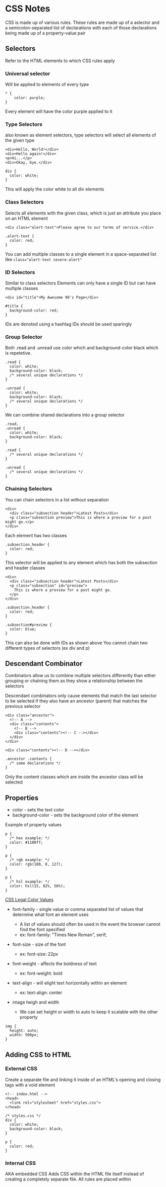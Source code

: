 # CSS Notes

CSS is made up of various rules. These rules are made up of a aslector and a semicolon-separated list of declarations with each of those declarations being made up of a property-value pair

## Selectors
Refer to the HTML elements to which CSS rules apply

### Universal selector
Will be applied to elements of every type
```
* {
    color: purple;
}
```
Every element will have the color purple applied to it

### Type Selectors 
also known as element selectors, type selectors will select all elements of the given type

```
<div>Hello, World!</div>
<div>Hello again!</div>
<p>Hi...</p>
<div>Okay, bye.</div>

div {
  color: white;
}
```
This will apply the color white to all div elements

### Class Selectors
Selects all elements with the given class, which is just an attribute you place on an HTML element

```
<div class="alert-text">Please agree to our terms of service.</div>

.alert-text {
  color: red;
}
```

You can add multiple classes to a single element in a space-separated list like
```class="alert-text severe-alert"```

### ID Selectors
Similar to class selectors
Elements can only have a single ID but can have multiple classes
```
<div id="title">My Awesome 90's Page</div>

#title {
  background-color: red;
}
```
IDs are denoted using a hashtag
IDs should be used sparingly

### Group Selector
Both .read and .unread use color which and background-color black which is repetetive. 
```
.read {
  color: white;
  background-color: black;
  /* several unique declarations */
}

.unread {
  color: white;
  background-color: black;
  /* several unique declarations */
}
```
We can combine shared declarations into a group selector
```
.read,
.unread {
  color: white;
  background-color: black;
}

.read {
  /* several unique declarations */
}

.unread {
  /* several unique declarations */
}
```
### Chaining Selectors
You can chain selectors in a list without separation
```
<div>
  <div class="subsection header">Latest Posts</div>
  <p class="subsection preview">This is where a preview for a post might go.</p>
</div>
```
Each element has two classes
```
.subsection.header {
  color: red;
}
```
This selector will be applied to any element which has both the subsection and header classes

```
<div>
  <div class="subsection header">Latest Posts</div>
  <p class="subsection" id="preview">
    This is where a preview for a post might go.
  </p>
</div>

.subsection.header {
  color: red;
}

.subsection#preview {
  color: blue;
}
```
This can also be done with IDs as shown above
You cannot chain two different types of selectors (ex div and p)

## Descendant Combinator
Combinators allow us to combine multiple selectors differently than either grouping or chaining them as they show a relationship between the selectors

Descendant combinators only cause elements that match the last selector to be selected if they also have an ancestor (parent) that matches the previous selector
```
<div class="ancestor">
  <!-- A -->
  <div class="contents">
    <!-- B -->
    <div class="contents"><!-- C --></div>
  </div>
</div>

<div class="contents"><!-- D --></div>

.ancestor .contents {
  /* some declarations */
}
```
Only the content classes which are inside the ancestor class will be selected

## Properties

* color - sets the text color
* background-color - sets the background color of the element

Example of property values
```
p {
  /* hex example: */
  color: #1100ff;
}

p {
  /* rgb example: */
  color: rgb(100, 0, 127);
}

p {
  /* hsl example: */
  color: hsl(15, 82%, 56%);
}
```
[CSS Legal Color Values](https://www.w3schools.com/cssref/css_colors_legal.php)

* font-family - single value or comma separated list of values that determine what font an element uses
  * A list of values should often be used in the event the browser cannot find the font specified
  * ex: font-family: "Times New Roman", serif;

* font-size - size of the font
  * ex: font-size: 22px

* font-weight - affects the boldness of text
  * ex: font-weight: bold

* text-align - will elight text horizontally within an element
  * ex: text-align: center

* image heigh and width
  * We can set height or width to auto to keep it scalable with the other property
```
img {
  height: auto;
  width: 500px;
}
```
## Adding CSS to HTML

### External CSS
Create a separate file and linking it inside of an HTML's opening and closing <head> tags with a void <link> element
```
<!-- index.html -->
<head>
  <link rel="stylesheet" href="styles.css">
</head>

/* styles.css */
div {
  color: white;
  background-color: black;
}

p {
  color: red;
}
```
### Internal CSS
AKA embedded CSS
Adds CSS within the HTML file itself instead of creating a completely separate file. All rules are placed within <style> elements inside of the <head> element

Useful for making a single page different

### Inline CSS
Adds styles directly to HTML elements but isn't recommended
```
<body>
  <div style="color: white; background-color: black;">...</div>
</body>

## The Cascade of CSS
Browsers have default styles which can explain unaccounted for or unintentional results on our webpages.

The 'cascade' is what determines which rules actually get applied to our HTML. There are different factors that the cascade uses to determine this. 

### Specify
A CSS declaration that is more specific will take precedence over less specific ones. Inline styles have the highest specificity compared to selectors while each type of selector has its own specificity level that contributes to how specific a declaration is.

** Hierarchy of cascade **
1. ID selectors (most specific selector)
2. Class selectors
3. Type selectors
4. Anything else

Example:

```
<!-- index.html -->

<div class="main">
  <div class="list subsection">Red text</div>
</div>
```
```
/* rule 1 */
.subsection {
  color: blue;
}

/* rule 2 */
.main .list {
  color: red;
}
```

The div element will end up having red text since rule 2 will be applied. It will be applied as the presence of multiple classes makes it more specific.

```
<!-- index.html -->

<div class="main">
  <div class="list" id="subsection">Blue text</div>
</div>
```
```
/* rule 1 */
#subsection {
  color: blue;
}

/* rule 2 */
.main .list {
  color: red;
}
```

In this case rule 1 will be applied since the ID takes precedence over the class.

```
<!-- index.html -->

<div class="main">
  <div class="list" id="subsection">Red text on yellow background</div>
</div>
```
```
#subsection {
  background-color: yellow;
  color: blue;
}

/* rule 2 */
.main #subsection {
 color: red;
}
```

The red text gets applied since rule 2 contains an ID selector as well as a class selector which makes it more specific.
